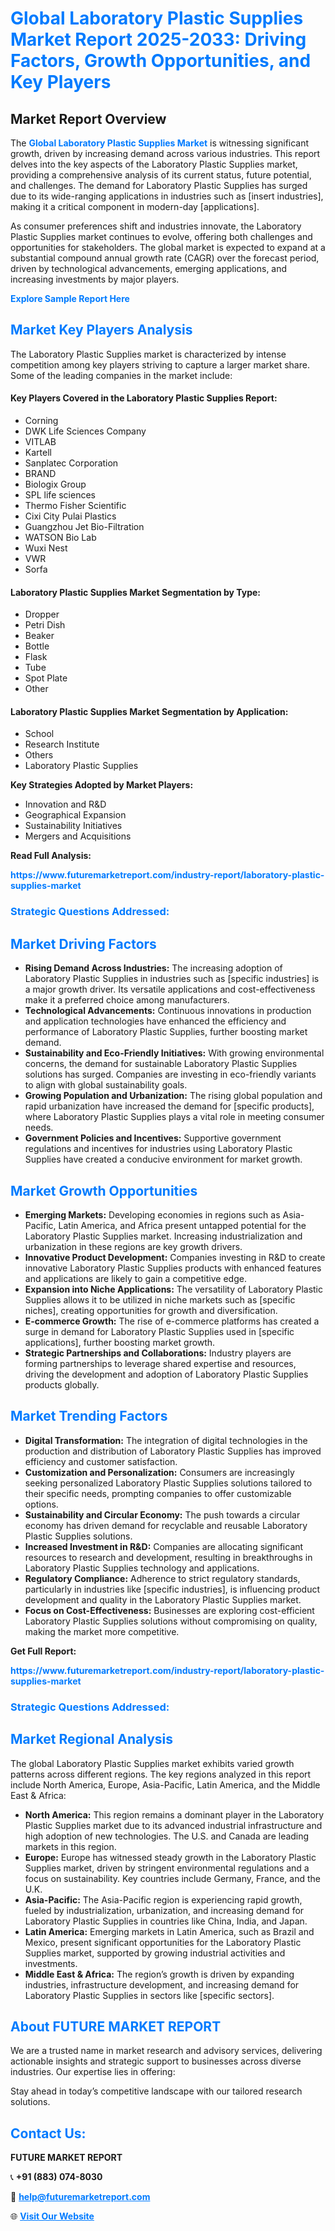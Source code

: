 <h1 style="color: #007BFF;">Global Laboratory Plastic Supplies Market Report 2025-2033: Driving Factors, Growth Opportunities, and Key Players</h1>

<section id="overview">
<h2>Market Report Overview</h2>
<p>The <a href="https://www.futuremarketreport.com/industry-report/laboratory-plastic-supplies-market" style="color: #007BFF; text-decoration: none;"><strong>Global Laboratory Plastic Supplies Market</strong></a> is witnessing significant growth, driven by increasing demand across various industries. This report delves into the key aspects of the Laboratory Plastic Supplies market, providing a comprehensive analysis of its current status, future potential, and challenges. The demand for Laboratory Plastic Supplies has surged due to its wide-ranging applications in industries such as [insert industries], making it a critical component in modern-day [applications].</p>
<p>As consumer preferences shift and industries innovate, the Laboratory Plastic Supplies market continues to evolve, offering both challenges and opportunities for stakeholders. The global market is expected to expand at a substantial compound annual growth rate (CAGR) over the forecast period, driven by technological advancements, emerging applications, and increasing investments by major players.</p>
</section>

<section id="overview">
<p><a href="https://www.futuremarketreport.com/request-sample/reportId=124273" style="color: #007BFF; text-decoration: none;"><strong>Explore Sample Report Here</strong></a></p>
</section>

<section id="key-players">
<h2 style="color: #007BFF;">Market Key Players Analysis</h2>
<p>The Laboratory Plastic Supplies market is characterized by intense competition among key players striving to capture a larger market share. Some of the leading companies in the market include:</p>
<h4>Key Players Covered in the Laboratory Plastic Supplies Report:</h4>
<ul><li>Corning</li><li>DWK Life Sciences Company</li><li>VITLAB</li><li>Kartell</li><li>Sanplatec Corporation</li><li>BRAND</li><li>Biologix Group</li><li>SPL life sciences</li><li>Thermo Fisher Scientific</li><li>Cixi City Pulai Plastics</li><li>Guangzhou Jet Bio-Filtration</li><li>WATSON Bio Lab</li><li>Wuxi Nest</li><li>VWR</li><li>Sorfa</li></ul>
<h4>Laboratory Plastic Supplies Market Segmentation by Type:</h4>
<ul><li>Dropper</li><li>Petri Dish</li><li>Beaker</li><li>Bottle</li><li>Flask</li><li>Tube</li><li>Spot Plate</li><li>Other</li></ul>

<h4>Laboratory Plastic Supplies Market Segmentation by Application:</h4>
<ul><li>School</li><li>Research Institute</li><li>Others</li><li>Laboratory Plastic Supplies</li></ul>
<p><strong>Key Strategies Adopted by Market Players:</strong></p>
<ul>
<li>Innovation and R&D</li>
<li>Geographical Expansion</li>
<li>Sustainability Initiatives</li>
<li>Mergers and Acquisitions</li>
</ul>
</section>

<section>
<p><strong>Read Full Analysis: </strong></p><a href="https://www.futuremarketreport.com/industry-report/laboratory-plastic-supplies-market" style="color: #007BFF; text-decoration: none;"><strong>https://www.futuremarketreport.com/industry-report/laboratory-plastic-supplies-market</strong></a>
<h3 style="color: #007BFF;">Strategic Questions Addressed:</h3>
</section>

<section id="driving-factors">
<h2 style="color: #007BFF;">Market Driving Factors</h2>
<ul>
<li><strong>Rising Demand Across Industries:</strong> The increasing adoption of Laboratory Plastic Supplies in industries such as [specific industries] is a major growth driver. Its versatile applications and cost-effectiveness make it a preferred choice among manufacturers.</li>
<li><strong>Technological Advancements:</strong> Continuous innovations in production and application technologies have enhanced the efficiency and performance of Laboratory Plastic Supplies, further boosting market demand.</li>
<li><strong>Sustainability and Eco-Friendly Initiatives:</strong> With growing environmental concerns, the demand for sustainable Laboratory Plastic Supplies solutions has surged. Companies are investing in eco-friendly variants to align with global sustainability goals.</li>
<li><strong>Growing Population and Urbanization:</strong> The rising global population and rapid urbanization have increased the demand for [specific products], where Laboratory Plastic Supplies plays a vital role in meeting consumer needs.</li>
<li><strong>Government Policies and Incentives:</strong> Supportive government regulations and incentives for industries using Laboratory Plastic Supplies have created a conducive environment for market growth.</li>
</ul>
</section>

<section id="growth-opportunities">
<h2 style="color: #007BFF;">Market Growth Opportunities</h2>
<ul>
<li><strong>Emerging Markets:</strong> Developing economies in regions such as Asia-Pacific, Latin America, and Africa present untapped potential for the Laboratory Plastic Supplies market. Increasing industrialization and urbanization in these regions are key growth drivers.</li>
<li><strong>Innovative Product Development:</strong> Companies investing in R&D to create innovative Laboratory Plastic Supplies products with enhanced features and applications are likely to gain a competitive edge.</li>
<li><strong>Expansion into Niche Applications:</strong> The versatility of Laboratory Plastic Supplies allows it to be utilized in niche markets such as [specific niches], creating opportunities for growth and diversification.</li>
<li><strong>E-commerce Growth:</strong> The rise of e-commerce platforms has created a surge in demand for Laboratory Plastic Supplies used in [specific applications], further boosting market growth.</li>
<li><strong>Strategic Partnerships and Collaborations:</strong> Industry players are forming partnerships to leverage shared expertise and resources, driving the development and adoption of Laboratory Plastic Supplies products globally.</li>
</ul>
</section>

<section id="trending-factors">
<h2 style="color: #007BFF;">Market Trending Factors</h2>
<ul>
<li><strong>Digital Transformation:</strong> The integration of digital technologies in the production and distribution of Laboratory Plastic Supplies has improved efficiency and customer satisfaction.</li>
<li><strong>Customization and Personalization:</strong> Consumers are increasingly seeking personalized Laboratory Plastic Supplies solutions tailored to their specific needs, prompting companies to offer customizable options.</li>
<li><strong>Sustainability and Circular Economy:</strong> The push towards a circular economy has driven demand for recyclable and reusable Laboratory Plastic Supplies solutions.</li>
<li><strong>Increased Investment in R&D:</strong> Companies are allocating significant resources to research and development, resulting in breakthroughs in Laboratory Plastic Supplies technology and applications.</li>
<li><strong>Regulatory Compliance:</strong> Adherence to strict regulatory standards, particularly in industries like [specific industries], is influencing product development and quality in the Laboratory Plastic Supplies market.</li>
<li><strong>Focus on Cost-Effectiveness:</strong> Businesses are exploring cost-efficient Laboratory Plastic Supplies solutions without compromising on quality, making the market more competitive.</li>
</ul>
</section>

<section>
<p><strong>Get Full Report: </strong></p><a href="https://www.futuremarketreport.com/industry-report/laboratory-plastic-supplies-market" style="color: #007BFF; text-decoration: none;"><strong>https://www.futuremarketreport.com/industry-report/laboratory-plastic-supplies-market</strong></a>
<h3 style="color: #007BFF;">Strategic Questions Addressed:</h3>
</section>


<section id="regional-analysis">
<h2 style="color: #007BFF;">Market Regional Analysis</h2>
<p>The global Laboratory Plastic Supplies market exhibits varied growth patterns across different regions. The key regions analyzed in this report include North America, Europe, Asia-Pacific, Latin America, and the Middle East & Africa:</p>
<ul>
<li><strong>North America:</strong> This region remains a dominant player in the Laboratory Plastic Supplies market due to its advanced industrial infrastructure and high adoption of new technologies. The U.S. and Canada are leading markets in this region.</li>
<li><strong>Europe:</strong> Europe has witnessed steady growth in the Laboratory Plastic Supplies market, driven by stringent environmental regulations and a focus on sustainability. Key countries include Germany, France, and the U.K.</li>
<li><strong>Asia-Pacific:</strong> The Asia-Pacific region is experiencing rapid growth, fueled by industrialization, urbanization, and increasing demand for Laboratory Plastic Supplies in countries like China, India, and Japan.</li>
<li><strong>Latin America:</strong> Emerging markets in Latin America, such as Brazil and Mexico, present significant opportunities for the Laboratory Plastic Supplies market, supported by growing industrial activities and investments.</li>
<li><strong>Middle East & Africa:</strong> The region’s growth is driven by expanding industries, infrastructure development, and increasing demand for Laboratory Plastic Supplies in sectors like [specific sectors].</li>
</ul>
</section>

<footer>
<h2 style="color: #007BFF;">About FUTURE MARKET REPORT</h2>
<p>We are a trusted name in market research and advisory services, delivering actionable insights and strategic support to businesses across diverse industries. Our expertise lies in offering:</p>

<p>Stay ahead in today’s competitive landscape with our tailored research solutions.</p>

<h2 style="color: #007BFF;">Contact Us:</h2>
<p><strong>FUTURE MARKET REPORT</strong></p>
<p>📞 <strong>+91 (883) 074-8030</strong></p>
<p>📧 <strong><a href="mailto:help@futuremarketreport.com" style="color: #007BFF;">help@futuremarketreport.com</a></strong></p>
<p>🌐 <strong><a href="https://www.futuremarketreport.com/" style="color: #007BFF;">Visit Our Website</a></strong></p>
</footer>
